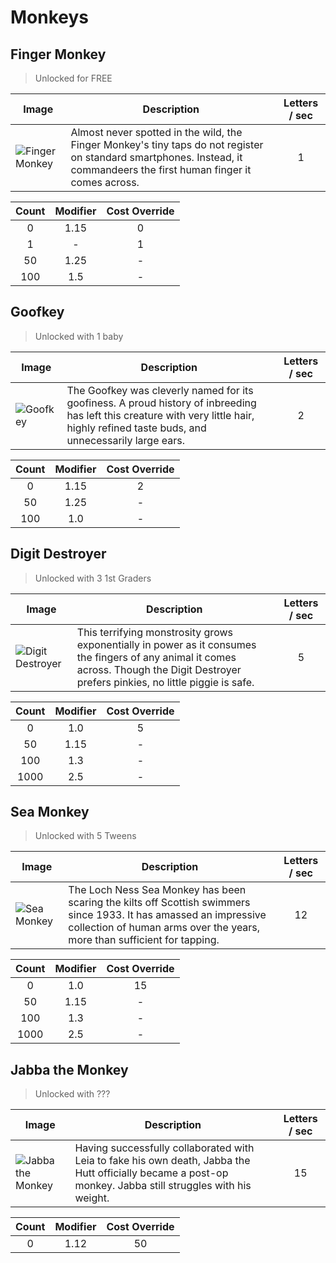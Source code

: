 # Monkeys

## Finger Monkey

> Unlocked for FREE

| Image | Description | Letters / sec |
| ----- | ----------- | :-----------: |
| ![Finger Monkey](https://github.com/Sidetalker/TapMonkeys/blob/feature/writingScreen/TapMonkeys/TapMonkeys/Images/imgFingerMonkey%403x.jpg) | Almost never spotted in the wild, the Finger Monkey's tiny taps do not register on standard smartphones. Instead, it commandeers the first human finger it comes across. | 1 |

| Count | Modifier | Cost Override | 
| :---: | :------: | :-----------: |
| 0     | 1.15     | 0			   |
| 1     | -        | 1			   |
| 50    | 1.25     | -			   |
| 100   | 1.5      | -			   |

## Goofkey

> Unlocked with 1 baby 

| Image | Description | Letters / sec |
| ----- | ----------- | :-----------: |
| ![Goofkey](https://github.com/Sidetalker/TapMonkeys/blob/feature/writingScreen/TapMonkeys/TapMonkeys/Images/imgGoofkey%403x.jpg) | The Goofkey was cleverly named for its goofiness. A proud history of inbreeding has left this creature with very little hair, highly refined taste buds, and unnecessarily large ears. | 2 |

| Count | Modifier | Cost Override | 
| :---: | :------: | :-----------: |
| 0     | 1.15     | 2			   |
| 50    | 1.25     | -			   |
| 100   | 1.0      | -			   |

## Digit Destroyer

> Unlocked with 3 1st Graders 

| Image | Description | Letters / sec |
| ----- | ----------- | :-----------: |
| ![Digit Destroyer](https://github.com/Sidetalker/TapMonkeys/blob/feature/writingScreen/TapMonkeys/TapMonkeys/Images/imgDigitDestroyer%403x.jpg) | This terrifying monstrosity grows exponentially in power as it consumes the fingers of any animal it comes across. Though the Digit Destroyer prefers pinkies, no little piggie is safe. | 5 |

| Count | Modifier | Cost Override | 
| :---: | :------: | :-----------: |
| 0     | 1.0      | 5			   |
| 50    | 1.15     | -			   |
| 100   | 1.3      | -			   |
| 1000  | 2.5      | -			   |

## Sea Monkey

> Unlocked with 5 Tweens

| Image | Description | Letters / sec |
| ----- | ----------- | :-----------: |
| ![Sea Monkey](https://github.com/Sidetalker/TapMonkeys/blob/feature/writingScreen/TapMonkeys/TapMonkeys/Images/imgSeaMonkey%403x.png) | The Loch Ness Sea Monkey has been scaring the kilts off Scottish swimmers since 1933. It has amassed an impressive collection of human arms over the years, more than sufficient for tapping.| 12 |

| Count | Modifier | Cost Override | 
| :---: | :------: | :-----------: |
| 0     | 1.0      | 15			   |
| 50    | 1.15     | -			   |
| 100   | 1.3      | -			   |
| 1000  | 2.5      | -			   |

## Jabba the Monkey

> Unlocked with ???

| Image | Description | Letters / sec |
| ----- | ----------- | :-----------: |
| ![Jabba the Monkey](https://github.com/Sidetalker/TapMonkeys/blob/feature/writingScreen/TapMonkeys/TapMonkeys/Images/imgJabbaTheMonkey%403x.png) | Having successfully collaborated with Leia to fake his own death, Jabba the Hutt officially became a post-op monkey. Jabba still struggles with his weight. | 15 |

| Count | Modifier | Cost Override | 
| :---: | :------: | :-----------: |
| 0     | 1.12     | 50			   |